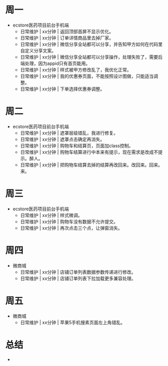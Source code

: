 # 周一
* ecstore医药项目前台手机端
    - 日常维护 | xx分钟 | 返回顶部首屏不显示优化。
    - 日常维护 | xx分钟 | 订单详情商品里去掉厂家。
    - 日常维护 | xx分钟 | 微信分享全站都可以分享，并告知甲方如何在代码里自定义分享文案。
    - 日常维护 | xx分钟 | 微信分享全站都可以分享操作，处理失败了，需要后端处理，因为appid只有首页能用。
    - 日常维护 | xx分钟 | 样式被甲方修改乱了，我优化正常。
    - 日常维护 | xx分钟 | 我的优惠券页面，不能按照设计图做，只能适当调整。
    - 日常维护 | xx分钟 | 下单选择优惠券调整。

# 周二
* ecstore医药项目前台手机端
    - 日常维护 | xx分钟 | 遮罩层级错乱，我进行修复。
    - 日常维护 | xx分钟 | 遮罩点击确定再消失。
    - 日常维护 | xx分钟 | 购物车和结算页，页面加class控制。
    - 日常维护 | xx分钟 | 购物车结算进行中本来有提示，现在需求是改成不提示。醉人。
    - 日常维护 | xx分钟 | 把购物车结算去掉的结算再改回来。改回来。回来。来。

# 周三
* ecstore医药项目前台手机端
    - 日常维护 | xx分钟 | 样式微调。
    - 日常维护 | xx分钟 | 购物车没有数据不允许提交。
    - 日常维护 | xx分钟 | 再次点击三个点，让弹窗消失。

# 周四
* 微商城
    - 日常维护 | xx分钟 | 店铺订单列表数据参数传递进行修改。
    - 日常维护 | xx分钟 | 店铺订单列表下拉加载更多兼容处理。

# 周五
* 微商城
    - 日常维护 | xx分钟 | 苹果5手机搜素页面左上角错乱。

# 总结
*
